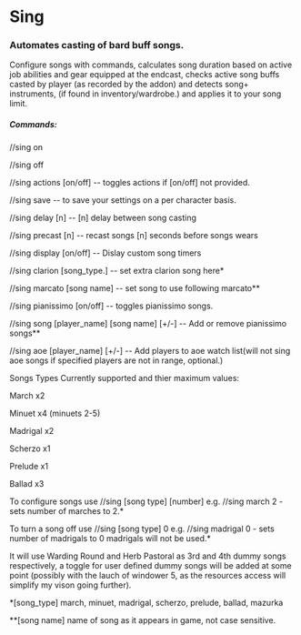 # Sing
### Automates casting of bard buff songs.

Configure songs with commands, calculates song duration based on active job abilities and gear equipped 
at the endcast, checks active song buffs casted by player (as recorded by the addon) and detects song+ 
instruments, (if found in inventory/wardrobe.) and applies it to your song limit.

##### Commands:

//sing on

//sing off

//sing actions [on/off]	-- toggles actions if [on/off] not provided.

//sing save -- to save your settings on a per character basis.

//sing delay [n]	-- [n] delay between song casting

//sing precast [n] 	-- recast songs [n] seconds before songs wears

//sing display [on/off]		-- Dislay custom song timers

//sing clarion [song_type.] -- set extra clarion song here*

//sing marcato [song name]  -- set song to use following marcato**

//sing pianissimo [on/off]	-- toggles pianissimo songs.

//sing song [player_name] [song name] [+/-]	-- Add or remove pianissimo songs**

//sing aoe [player_name] [+/-]	-- Add players to aoe watch list(will not sing aoe songs if specified players are not in range, optional.)

Songs Types Currently supported and thier maximum values:
 
  March x2
  
  Minuet x4 (minuets 2-5)
  
  Madrigal x2
  
  Scherzo x1
  
  Prelude x1
  
  Ballad x3

To configure songs use //sing [song type] [number] 
e.g. //sing march 2 - sets number of marches to 2.*

To turn a song off use //sing [song type] 0
e.g. //sing madrigal 0 - sets number of madrigals to 0 madrigals will not be used.*

It will use Warding Round and Herb Pastoral as 3rd and 4th dummy songs respectively,
a toggle for user defined dummy songs will be added at some point 
(possibly with the lauch of windower 5, as the resources access will simplify my vison going further).

*[song_type] march, minuet, madrigal, scherzo, prelude, ballad, mazurka

**[song name] name of song as it appears in game, not case sensitive.

